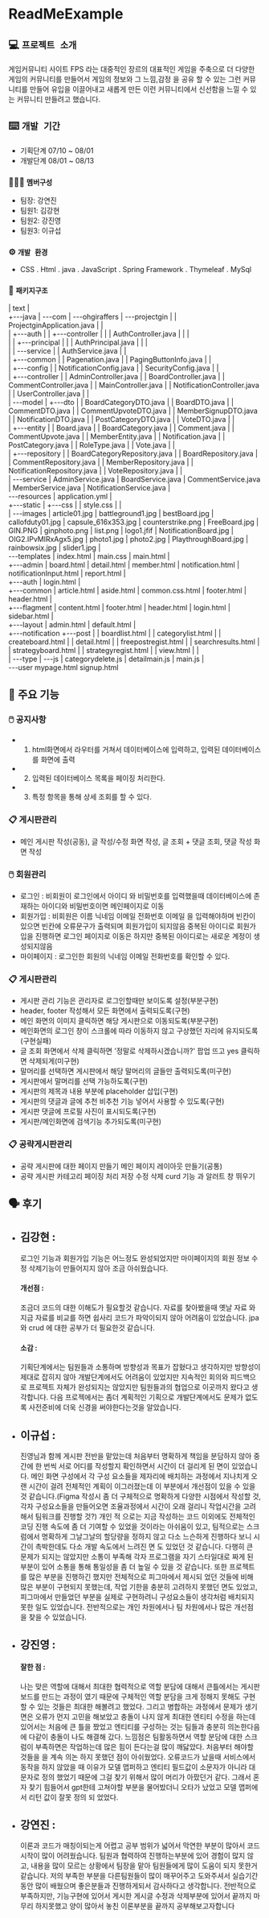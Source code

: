 # ReadMeExample

## 💻 `프로젝트 소개`
게임커뮤니티 사이트 
FPS 라는 대중적인 장르의 대표적인 게임을 주축으로 더 다양한 게임의 커뮤니티를 만들어서 게임의 정보와 그 느낌,감정 을 공유
할 수 있는 그런 커뮤니티를 만들어 유입을 이끌어내고 새롭게 만든 이런 커뮤니티에서 신선함을 느낄 수 있는 커뮤니티 만들려고 했습니다.
<br>

##  ⌨️ `개발 기간`
- 기획단계 07/10 ~ 08/01
- 개발단계 08/01 ~ 08/13

### 🧑‍🤝‍🧑 `멤버구성`
 - 팀장: 강연진 
 - 팀원1: 김강현 
 - 팀원2: 강진영 
 - 팀원3: 이규섭 
### ⚙️ `개발 환경`

- CSS . Html . java . JavaScript . Spring Framework . Thymeleaf . MySql

### 📂 `패키지구조`
|   text
|   
+---java
|   \---com
|       \---ohgiraffers
|           \---projectgin
|               |   ProjectginApplication.java
|               |   
|               +---auth
|               |   +---controller
|               |   |       AuthController.java
|               |   |       
|               |   +---principal
|               |   |       AuthPrincipal.java
|               |   |       
|               |   \---service
|               |           AuthService.java
|               |           
|               +---common
|               |       Pagenation.java
|               |       PagingButtonInfo.java
|               |       
|               +---config
|               |       NotificationConfig.java
|               |       SecurityConfig.java
|               |       
|               +---controller
|               |       AdminController.java
|               |       BoardController.java
|               |       CommentController.java
|               |       MainController.java
|               |       NotificationController.java
|               |       UserController.java
|               |       
|               \---model
|                   +---dto
|                   |       BoardCategoryDTO.java
|                   |       BoardDTO.java
|                   |       CommentDTO.java
|                   |       CommentUpvoteDTO.java
|                   |       MemberSignupDTO.java
|                   |       NotificationDTO.java
|                   |       PostCategoryDTO.java
|                   |       VoteDTO.java
|                   |       
|                   +---entity
|                   |       Board.java
|                   |       BoardCategory.java
|                   |       Comment.java
|                   |       CommentUpvote.java
|                   |       MemberEntity.java
|                   |       Notification.java
|                   |       PostCategory.java
|                   |       RoleType.java
|                   |       Vote.java
|                   |       
|                   +---repository
|                   |       BoardCategoryRepository.java
|                   |       BoardRepository.java
|                   |       CommentRepository.java
|                   |       MemberRepository.java
|                   |       NotificationRepository.java
|                   |       VoteRepository.java
|                   |       
|                   \---service
|                           AdminService.java
|                           BoardService.java
|                           CommentService.java
|                           MemberService.java
|                           NotificationService.java
|                           
\---resources
    |   application.yml
    |   
    +---static
    |   +---css
    |   |       style.css
    |   |       
    |   \---images
    |           article01.jpg
    |           battleground1.jpg
    |           bestBoard.jpg
    |           callofduty01.jpg
    |           capsule_616x353.jpg
    |           counterstrike.png
    |           FreeBoard.jpg
    |           GIN.PNG
    |           ginphoto.png
    |           list.png
    |           logo1.jfif
    |           NotificationBoard.jpg
    |           OIG2.IPvMlRxAgx5.jpg
    |           photo1.jpg
    |           photo2.jpg
    |           PlaythroughBoard.jpg
    |           rainbowsix.jpg
    |           slider1.jpg
    |           
    \---templates
        |   index.html
        |   main.css
        |   main.html
        |   
        +---admin
        |       board.html
        |       detail.html
        |       member.html
        |       notification.html
        |       notificationInput.html
        |       report.html
        |       
        +---auth
        |       login.html
        |       
        +---common
        |       article.html
        |       aside.html
        |       common.css.html
        |       footer.html
        |       header.html
        |       
        +---flagment
        |       content.html
        |       footer.html
        |       header.html
        |       login.html
        |       sidebar.html
        |       
        +---layout
        |       admin.html
        |       default.html
        |       
        +---notification
        +---post
        |   |   boardlist.html
        |   |   categorylist.html
        |   |   createboard.html
        |   |   detail.html
        |   |   freepostregist.html
        |   |   searchresults.html
        |   |   strategyboard.html
        |   |   strategyregist.html
        |   |   view.html
        |   |   
        |   \---type
        |       \---js
        |               categorydelete.js
        |               detailmain.js
        |               main.js
        |               
        \---user
                mypage.html
                signup.html
                
    
## 📌 주요 기능
###  🖱️ 공지사항
- 1. html화면에서 라우터를 거쳐서 데이터베이스에 입력하고, 입력된 데이터베이스를 화면에 출력
- 2. 입력된 데이터베이스 목록을 페이징 처리한다.
- 3. 특정 항목을 통해 상세 조회를 할 수 있다.
### 📋 게시판관리 
- 메인 게시판 작성(공동), 글 작성/수정 화면 작성, 글 조회 + 댓글 조회, 댓글 작성 화면 작성
###  🖱️ 회원관리
- 로그인 : 비회원이 로그인에서 아이디 와 비밀번호를 입력했을때 데이터베이스에 존재하는 아이디와 비밀번호이면 메인페이지로 이동
- 회원가입 : 비회원은 이름 닉네임 이메일 전화번호 이메일 을 입력해야하며 빈칸이 있으면 빈칸에 오류문구가 출력되며 회원가입이 되지않음
             중복된 아이디로 회원가입을 진행하면 로그인 페이지로 이동은 하지만 중복된 아이디로는 새로운 계정이 생성되지않음
- 마이페이지 : 로그인한 회원의 닉네임 이메일 전화번호를 확인할 수 있다.
### 📋 게시판관리
- 게시판 관리 기능은 관리자로 로그인할때만 보이도록 설정(부분구현)
- header, footer 작성해서 모든 화면에서 출력되도록(구현)
- 메인 화면의 이미지 클릭하면 해당 게시판으로 이동되도록(부분구현)
- 메인화면의 로그인 창이 스크롤에 따라 이동하지 않고 구상했던 자리에 유지되도록(구현실패)
- 글 조회 화면에서 삭제 클릭하면 '정말로 삭제하시겠습니까?' 팝업 뜨고 yes 클릭하면 삭제되게(미구현)
- 말머리를 선택하면 게시판에서 해당 말머리의 글들만 출력되도록(미구현)
- 게시판에서 말머리를 선택 가능하도록(구현)
- 게시판의 제목과 내용 부분에 placeholder 삽입(구현)
- 게시판의 댓글과 글에 추천 비추천 기능 넣어서 사용할 수 있도록(구현)
- 게시판 댓글에 프로필 사진이 표시되도록(구현)
- 게시판/메인화면에 검색기능 추가되도록(미구현)
### 📋 공략게시판관리
- 공략 게시판에 대한 페이지 만들기 메인 페이지 레이아웃 만들기(공통)
- 공략 게시판 카테고리 페이징 처리 저장 수정 삭제 curd 기능 과 알러트 창 뛰우기

## 🗣️ 후기
- ## 김강현 :
  로그인 기능과 회원가입 기능은 어느정도 완성되었지만 마이페이지의 회원 정보 수정 삭제기능이 만들어지지 않아 조금 아쉬웠습니다. 
  #### 개선점 :
  조금더 코드의 대한 이해도가 필요할것 같습니다. 자료를 찾아봤을때 옛날 자료 와 지금 자료를 비교를 하면 쉽사리 코드가 파악이되지 않아 어려움이 있었습니다.
  jpa 와 crud 에 대한 공부가 더 필요한것 같습니다.
  #### 소감 :
  기획단계에서는 팀원들과 소통하며 방향성과 목표가 잡혔다고 생각하지만 방향성이 제대로 잡히지 않아 개발단계에서도 어려움이 있었지만
  지속적인 회의와 피드백으로 프로젝트 자체가 완성되지는 않았지만 팀원들과의 협업으로 이곳까지 왔다고 생각합니다.
  다음 프로젝에서는 좀더 계획적인 기획으로 개발단계에서도 문제가 없도록 사전준비에 더욱 신경을 써야한다는것을 알았습니다.
- ## 이규섭 :
  진영님과 함께 게시판 전반을 맡았는데 처음부터 명확하게 책임을 분담하지 않아 중간에 한 번씩 서로 어디를 작성할지 확인하면서 시간이 더 걸리게 된 면이 있었습니다. 메인 화면 구성에서 각 구성 요소들을 제자리에 배치하는 과정에서 지나치게 오랜 시간이 걸려 
  전체적인 계획이 이그러졌는데 이 부분에서 개선점이 있을 수 있을 것 같습니다.(Figma 작성시 좀 더 구체적으로 명확하게 다양한 시점에서 작성할 것, 각자 구성요소들을 만들어오면 조율과정에서 시간이 오래 걸리니 작업시간을 고려해서 팀워크를 진행할 것?) 개인 
  적 으로는 지금 작성하는 코드 이외에도 전체적인 코딩 진행 속도에 좀 더 기여할 수 있었을 것이라는 아쉬움이 있고, 팀적으로는 스크럼에서 명확하게 그날그날의 할당량을 정하지 않고 다소 느슨하게 진행하다 보니 시간이 촉박한데도 다소 개발 속도에서 느려진 면 
  도 있었던 것 같습니다. 다행히 큰 문제가 되지는 않았지만 소통이 부족해 각자 프로그램을 자기 스타일대로 짜게 된 부분이 있어 소통을 통해 통일성을 좀 더 높일 수 있을 것 같습니다. 또한  프로젝트를 많은 부분을 진행하긴 했지만 전체적으로 피그마에서 제시되 
  었던 것들에 비해 많은 부분이 구현되지 못했는데, 작업 기한을 충분히 고려하지 못했던 면도 있었고, 피그마에서 만들었던 부분을 실제로 구현하려니 구성요소들이 생각처럼 배치되지 못한 일도 있었습니다. 전반적으로는 개인 차원에서나 팀 차원에서나 많은 개선점 
  을 찾을 수 있었습니다.
- ## 강진영 :
  #### 잘한 점 : 
  나는 맞은 역할에 대해서 최대한 협력적으로 역할 분담에 대해서 큰틀에서는 게시판 보드를 만드는 과정이 였기 때문에
  구체적인 역할 분담을 크게 정해지 못해도 구현 할 수 있는 것들은 최대한 해볼려고 했었다.
  그리고 병합하는 과정에서 문제가 생기면은 오류가 먼지 고민을 해보았고 충돌이 나지 않게 최대한 엔티티 수정을 하는데 있어서는 처음에 큰 틀을 
  짰었고 엔티티를 구성하는 것는 팀들과 충분히 의논한다음에 다같이 충돌이 나도 해결해 갔다.
  느낌점은 팀활동하면서 역할 분담에 대한 스크럼이 부족하면은 작업하는데 많은 힘이 든다는걸 많이 깨닳았다. 처음부터 해야할 것들을 을 계속 의논 하지 못했던 점이 아쉬웠었다. 오류코드가 났을때 서비스에서 동작을 하지 않았을 때 이유가 모델 맵퍼하고 엔티티 
  필드값이 소문자가 아니라 대문자로 정의 했었기 때문에 그걸 찾기 위해서 많이 머리가 아팠던거 같다. 그래서 혼자 찾기 힘들어서 gpt한테 고쳐야할 부분을 물어밨더니 오타가 났었고 모델 맵퍼에서 리턴 값이 잘못 정의 되 었었다.
- ## 강연진 :
  이론과 코드가 매칭이되는게 어렵고 공부 범위가 넓어서 막연한 부분이 많아서 코드 시작이 많이 어려웠습니다.
  팀원과 협력하여 진행하는부분에 있어 경험이 많지 않고, 
  내용을 많이 모르는 상황에서 팀장을 맡아 팀원들에게 많이 도움이 되지 못한거같습니다.
  저의 부족한 부분을 다른팀원들이 많이 매꾸어주고 도와주셔서 실습기간동안 많이 배웠으며
  좋은분들과 진행하게되서 감사하다고 생각합니다.
  전반적으로 부족하지만, 기능구현에 있어서 게시한 게시글 수정과 삭제부분에 있어서 끝까지 마무리 하지못했고
  양이 많아서 놓친 이론부분을 끝까지 공부해보고자합니다
